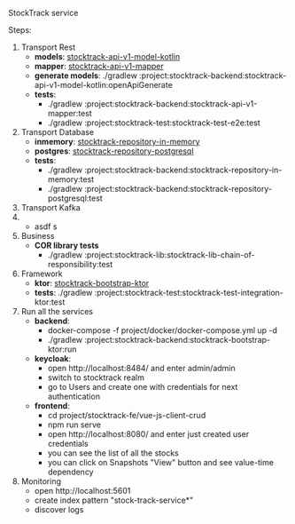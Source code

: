 StockTrack service

Steps:

1. Transport Rest
   - **models**: [stocktrack-api-v1-model-kotlin](project%2Fstocktrack-backend%2Fstocktrack-api-v1-model-kotlin)
   - **mapper**: [stocktrack-api-v1-mapper](project%2Fstocktrack-backend%2Fstocktrack-api-v1-mapper)
   - **generate models**: ./gradlew :project:stocktrack-backend:stocktrack-api-v1-model-kotlin:openApiGenerate
   - **tests**: 
     - ./gradlew :project:stocktrack-backend:stocktrack-api-v1-mapper:test
     - ./gradlew :project:stocktrack-test:stocktrack-test-e2e:test
2. Transport Database
   - **inmemory**: [stocktrack-repository-in-memory](project%2Fstocktrack-backend%2Fstocktrack-repository-in-memory)
   - **postgres**: [stocktrack-repository-postgresql](project%2Fstocktrack-backend%2Fstocktrack-repository-postgresql)
   - **tests**:
     - ./gradlew :project:stocktrack-backend:stocktrack-repository-in-memory:test
     - ./gradlew :project:stocktrack-backend:stocktrack-repository-postgresql:test
3. Transport Kafka
4. - asdf s
5. Business
   - **COR library tests**
     - ./gradlew :project:stocktrack-lib:stocktrack-lib-chain-of-responsibility:test
6. Framework
   - **ktor**: [stocktrack-bootstrap-ktor](project%2Fstocktrack-backend%2Fstocktrack-bootstrap-ktor)
   - **tests**: ./gradlew :project:stocktrack-test:stocktrack-test-integration-ktor:test
7. Run all the services
   - **backend**: 
     - docker-compose -f project/docker/docker-compose.yml up -d
     - ./gradlew :project:stocktrack-backend:stocktrack-bootstrap-ktor:run
   - **keycloak**: 
     - open http://localhost:8484/ and enter admin/admin
     - switch to stocktrack realm
     - go to Users and create one with credentials for next authentication
   - **frontend**: 
     - cd project/stocktrack-fe/vue-js-client-crud
     - npm run serve
     - open http://localhost:8080/ and enter just created user credentials
     - you can see the list of all the stocks
     - you can click on Snapshots "View" button and see value-time dependency
8. Monitoring
   - open http://localhost:5601
   - create index pattern "stock-track-service*"
   - discover logs

